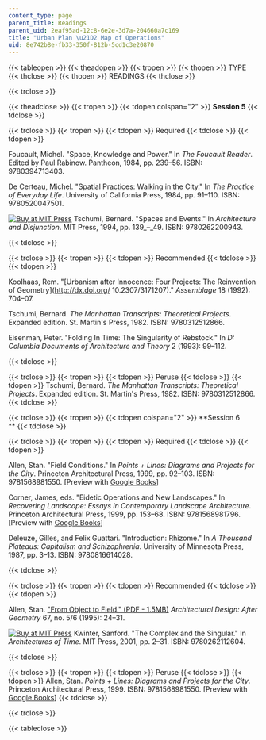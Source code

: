 ```yaml
---
content_type: page
parent_title: Readings
parent_uid: 2eaf95ad-12c8-6e2e-3d7a-204660a7c169
title: "Urban Plan \u21D2 Map of Operations"
uid: 8e742b8e-fb33-350f-812b-5cd1c3e20870
---
```


{{< tableopen >}}
{{< theadopen >}}
{{< tropen >}}
{{< thopen >}}
TYPE
{{< thclose >}}
{{< thopen >}}
READINGS
{{< thclose >}}

{{< trclose >}}

{{< theadclose >}}
{{< tropen >}}
{{< tdopen colspan="2" >}}
**Session 5**
{{< tdclose >}}

{{< trclose >}}
{{< tropen >}}
{{< tdopen >}}
Required
{{< tdclose >}}
{{< tdopen >}}


Foucault, Michel. "Space, Knowledge and Power." In _The Foucault Reader_. Edited by Paul Rabinow. Pantheon, 1984, pp. 239–56. ISBN: 9780394713403.

De Certeau, Michel. "Spatial Practices: Walking in the City." In _The Practice of Everyday Life_. University of California Press, 1984, pp. 91–110. ISBN: 9780520047501.

[![Buy at MIT Press](/images/mp_logo.gif)](https://mitpress.mit.edu/9780262200943) Tschumi, Bernard. "Spaces and Events." In _Architecture and Disjunction_. MIT Press, 1994, pp. 139_–_49\. ISBN: 9780262200943.


{{< tdclose >}}

{{< trclose >}}
{{< tropen >}}
{{< tdopen >}}
Recommended
{{< tdclose >}}
{{< tdopen >}}


Koolhaas, Rem. "[Urbanism after Innocence: Four Projects: The Reinvention of Geometry](http://dx.doi.org/ 10.2307/3171207)." _Assemblage_ 18 (1992): 704–07.

Tschumi, Bernard. _The Manhattan Transcripts: Theoretical Projects_. Expanded edition. St. Martin's Press, 1982. ISBN: 9780312512866.

Eisenman, Peter. "Folding In Time: The Singularity of Rebstock." In _D: Columbia Documents of Architecture and Theory_ 2 (1993): 99–112.


{{< tdclose >}}

{{< trclose >}}
{{< tropen >}}
{{< tdopen >}}
Peruse
{{< tdclose >}}
{{< tdopen >}}
Tschumi, Bernard. _The Manhattan Transcripts: Theoretical Projects_. Expanded edition. St. Martin's Press, 1982. ISBN: 9780312512866.
{{< tdclose >}}

{{< trclose >}}
{{< tropen >}}
{{< tdopen colspan="2" >}}
**Session 6  
**
{{< tdclose >}}

{{< trclose >}}
{{< tropen >}}
{{< tdopen >}}
Required
{{< tdclose >}}
{{< tdopen >}}


Allen, Stan. "Field Conditions." In _Points + Lines: Diagrams and Projects for the City_. Princeton Architectural Press, 1999, pp. 92–103. ISBN: 9781568981550. \[Preview with [Google Books](http://books.google.com/books?id=wAFWUzSN8FsC&pg=PA93#v=onepage)\]

Corner, James, eds. "Eidetic Operations and New Landscapes." In _Recovering Landscape: Essays in Contemporary Landscape Architecture_. Princeton Architectural Press, 1999, pp. 153–68. ISBN: 9781568981796. \[Preview with [Google Books](http://books.google.com/books?id=aGAVHkQBTGkC&pg=PA153#v=onepage)\]

Deleuze, Gilles, and Felix Guattari. "Introduction: Rhizome." In _A Thousand Plateaus: Capitalism and Schizophrenia_. University of Minnesota Press, 1987, pp. 3–13. ISBN: 9780816614028.


{{< tdclose >}}

{{< trclose >}}
{{< tropen >}}
{{< tdopen >}}
Recommended
{{< tdclose >}}
{{< tdopen >}}


Allen, Stan. ["From Object to Field." (PDF - 1.5MB)](http://lostritto.com/risd2013spring/wp-content/uploads/2013/04/allen1.pdf) _Architectural Design: After Geometry_ 67, no. 5/6 (1995): 24–31.

[![Buy at MIT Press](/images/mp_logo.gif)](https://mitpress.mit.edu/9780262112604) Kwinter, Sanford. "The Complex and the Singular." In _Architectures of Time_. MIT Press, 2001, pp. 2–31. ISBN: 9780262112604.


{{< tdclose >}}

{{< trclose >}}
{{< tropen >}}
{{< tdopen >}}
Peruse
{{< tdclose >}}
{{< tdopen >}}
Allen, Stan. _Points + Lines: Diagrams and Projects for the City_. Princeton Architectural Press, 1999. ISBN: 9781568981550. \[Preview with [Google Books](http://books.google.com/books?id=wAFWUzSN8FsC&pg=PAfrontcover#v=onepage)\]
{{< tdclose >}}

{{< trclose >}}

{{< tableclose >}}
